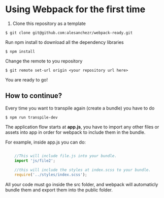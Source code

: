 # Using Webpack for the first time

1. Clone this repository as a template
```
$ git clone git@github.com:alesanchezr/webpack-ready.git
```

Run npm install to download all the dependency libraries
```
$ npm install
```

Change the remote to you repository
```
$ git remote set-url origin <your repository url here>
```

You are ready to go!

## How to continue?

Every time you want to transpile again (create a bundle) you have to do

```
$ npm run transpile-dev
```

The application flow starts at **app.js**, you have to import any other files or assets into app in order for webpack to include them in the bundle.

For example, inside app.js you can do:

```js

    //This will include file.js into your bundle.
    import 'js/file2';
    
    //this will include the styles at index.scss to your bundle.
    require('../styles/index.scss');

```

All your code must go inside the src folder, and webpack will automaticly bundle them and export them into the public folder.
